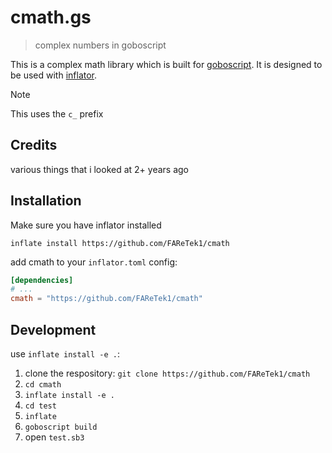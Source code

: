 # cmath.gs

> complex numbers in goboscript

This is a complex math library which is built for [goboscript](https://github.com/aspizu/goboscript).
It is designed to be used with [inflator](https://github.com/faretek1/inflator).

> [!NOTE]
> This uses the `c_` prefix

## Credits

various things that i looked at 2+ years ago

## Installation

Make sure you have inflator installed

`inflate install https://github.com/FAReTek1/cmath`

add cmath to your `inflator.toml` config:
```toml
[dependencies]
# ...
cmath = "https://github.com/FAReTek1/cmath"
```

## Development

use `inflate install -e .`:

1. clone the respository: `git clone https://github.com/FAReTek1/cmath`
2. `cd cmath`
3. `inflate install -e .`
4. `cd test`
5. `inflate`
6. `goboscript build`
7. open `test.sb3`
